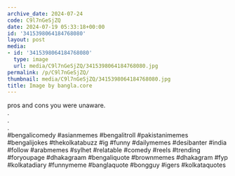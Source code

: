 ```yaml
---
archive_date: 2024-07-24
code: C9l7nGeSjZQ
date: 2024-07-19 05:33:18+00:00
id: '3415398064184768080'
layout: post
media:
- id: '3415398064184768080'
  type: image
  url: media/C9l7nGeSjZQ/3415398064184768080.jpg
permalink: /p/C9l7nGeSjZQ/
thumbnail: media/C9l7nGeSjZQ/3415398064184768080.jpg
title: Image by bangla.core
---
```


pros and cons you were unaware.  
.  
.  
.  
#bengalicomedy #asianmemes #bengalitroll #pakistanimemes #bengalijokes #thekolkatabuzz #ig #funny #dailymemes #desibanter #india #follow #arabmemes #sylhet #relatable #comedy #reels #trending #foryoupage #dhakagraam #bengaliquote #brownmemes #dhakagram #fyp #kolkatadiary #funnymeme #banglaquote #bongguy #igers #kolkataquotes
